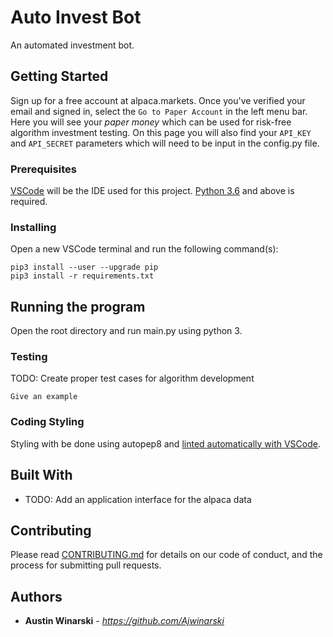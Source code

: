 # Auto Invest Bot

An automated investment bot.

## Getting Started

Sign up for a free account at alpaca.markets. Once you've verified your email and signed in, select the `Go to Paper Account` in the left menu bar. Here you will see your *paper money* which can be used for risk-free algorithm investment testing. On this page you will also find your `API_KEY` and `API_SECRET` parameters which will need to be input in the config.py file.

### Prerequisites

[VSCode](https://code.visualstudio.com/download) will be the IDE used for this project. [Python 3.6](https://www.python.org/downloads/) and above is required.

### Installing

Open a new VSCode terminal and run the following command(s):

```
pip3 install --user --upgrade pip
pip3 install -r requirements.txt
```

## Running the program

Open the root directory and run main.py using python 3.

### Testing

TODO: Create proper test cases for algorithm development

```
Give an example
```

### Coding Styling

Styling with be done using autopep8 and [linted automatically with VSCode](https://code.visualstudio.com/docs/python/linting).

## Built With

* TODO: Add an application interface for the alpaca data

## Contributing

Please read [CONTRIBUTING.md](https://gist.github.com/PurpleBooth/b24679402957c63ec426) for details on our code of conduct, and the process for submitting pull requests.

## Authors
* **Austin Winarski** - *https://github.com/Ajwinarski*